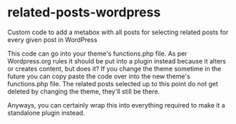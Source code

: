 # related-posts-wordpress
Custom code to add a metabox with all posts for selecting related posts for every given post in WordPress 

This code can go into your theme's functions.php file. As per Wordpress.org rules it should be put into a plugin instead because it alters or creates content, but does it? If you change the theme sometime in the future you can copy paste the code over into the new theme's functions.php file. The related posts selected up to this point do not get deleted by changing the theme, they'll still be there. 

Anyways, you can certainly wrap this into everything required to make it a standalone plugin instead.


